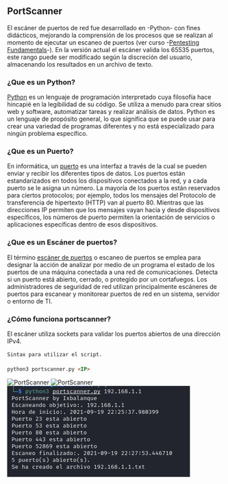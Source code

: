 ## PortScanner

El escáner de puertos de red fue desarrollado en -Python- con fines didácticos, mejorando la comprensión de los procesos que se realizan al momento de ejecutar un escaneo de puertos (ver curso -[Pentesting Fundamentals](https://tryhackme.com/room/pentestingfundamentals)-). En la versión actual el escáner valida los 65535 puertos, este rango puede ser modificado según la discreción del usuario, almacenando los resultados en un archivo de texto. 

### ¿Que es un Python?

[Python](https://es.wikipedia.org/wiki/Python) es un lenguaje de programación interpretado cuya filosofía hace hincapié en la legibilidad de su código. Se utiliza a menudo para crear sitios web y software, automatizar tareas y realizar análisis de datos. Python es un lenguaje de propósito general, lo que significa que se puede usar para crear una variedad de programas diferentes y no está especializado para ningún problema específico.

### ¿Que es un Puerto?

En informática, un [puerto](https://es.wikipedia.org/wiki/Puerto_(inform%C3%A1tica)) es una interfaz a través de la cual se pueden enviar y recibir los diferentes tipos de datos. Los puertos están estandarizados en todos los dispositivos conectados a la red, y a cada puerto se le asigna un número. La mayoría de los puertos están reservados para ciertos protocolos; por ejemplo, todos los mensajes del Protocolo de transferencia de hipertexto (HTTP) van al puerto 80. Mientras que las direcciones IP permiten que los mensajes vayan hacia y desde dispositivos específicos, los números de puerto permiten la orientación de servicios o aplicaciones específicas dentro de esos dispositivos.


### ¿Que es un Escáner de puertos?

El término [escáner de puertos](https://es.wikipedia.org/wiki/Esc%C3%A1ner_de_puertos) o escaneo de puertos se emplea para designar la acción de analizar por medio de un programa el estado de los puertos de una máquina conectada a una red de comunicaciones. Detecta si un puerto está abierto, cerrado, o protegido por un cortafuegos. Los administradores de seguridad de red utilizan principalmente escáneres de puertos para escanear y monitorear puertos de red en un sistema, servidor o entorno de TI.


### ¿Cómo funciona portscanner?

El escáner utiliza sockets para validar los puertos abiertos de una dirección IPv4.

```markdown
Sintax para utilizar el script.

python3 portscanner.py <IP>
```

![PortScanner](/master/assets/pythonscanner.png)
![PortScanner](/assets/pythonscanner.png)
![PortScanner](/pythonscanner.png)
